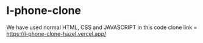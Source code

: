 # I-phone-clone
We have used normal HTML, CSS and JAVASCRIPT in this code
clone link = https://i-phone-clone-hazel.vercel.app/
